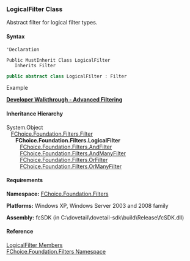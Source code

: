 ﻿### LogicalFilter Class

Abstract filter for logical filter types.

#### Syntax

```vbnet
'Declaration

Public MustInherit Class LogicalFilter 
   Inherits Filter
```

```csharp
public abstract class LogicalFilter : Filter 
```

Example

[**Developer Walkthrough - Advanced Filtering**](/articles/walkthroughs/filtering.md)

#### Inheritance Hierarchy

System.Object  
   [FChoice.Foundation.Filters.Filter](fcSDK~FChoice.Foundation.Filters.Filter.md)  
      **FChoice.Foundation.Filters.LogicalFilter**  
         [FChoice.Foundation.Filters.AndFilter](fcSDK~FChoice.Foundation.Filters.AndFilter.md)  
         [FChoice.Foundation.Filters.AndManyFilter](fcSDK~FChoice.Foundation.Filters.AndManyFilter.md)  
         [FChoice.Foundation.Filters.OrFilter](fcSDK~FChoice.Foundation.Filters.OrFilter.md)  
         [FChoice.Foundation.Filters.OrManyFilter](fcSDK~FChoice.Foundation.Filters.OrManyFilter.md)  

#### Requirements

**Namespace:** [FChoice.Foundation.Filters](fcSDK~FChoice.Foundation.Filters_namespace.md)

**Platforms:** Windows XP, Windows Server 2003 and 2008 family

**Assembly:** fcSDK (in C:\\dovetail\\dovetail-sdk\\build\\Release\\fcSDK.dll)

#### Reference

[LogicalFilter Members](fcSDK~FChoice.Foundation.Filters.LogicalFilter_members.md)  
[FChoice.Foundation.Filters Namespace](fcSDK~FChoice.Foundation.Filters_namespace.md)